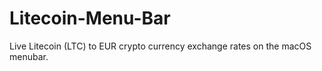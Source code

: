 <!--<img src="http://i.imgur.com/xxxxxxx.png" width="80px" /> -->
<h1>Litecoin-Menu-Bar</h1>

Live Litecoin (LTC) to EUR crypto currency exchange rates on the macOS menubar.

<!--Main application:

<img src="http://i.imgur.com/xxxxxxx.jpg" width="900px" />

Prebuilt copies can be downloaded from the project [releases page](https://github.com/balazs630/Litecoin-Menu-Bar/releases).
